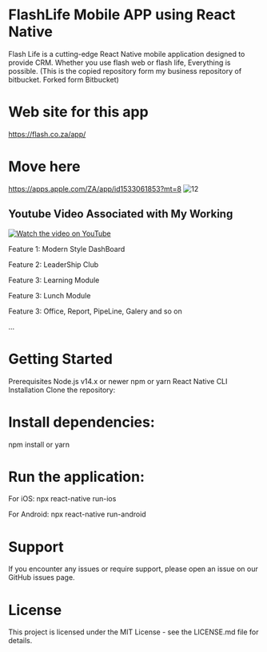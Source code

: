 # FlashLife Mobile APP using React Native

Flash Life is a cutting-edge React Native mobile application designed to provide CRM. Whether you use flash web or flash life, Everything is possible.
(This is the copied repository form my business repository of bitbucket. Forked form Bitbucket)

# Web site for this app
https://flash.co.za/app/

# Move here 
https://apps.apple.com/ZA/app/id1533061853?mt=8
![12](https://github.com/stuartgregorysharpe/ReactNative.MobileApp-FlashLife/assets/137684294/9d5b2a71-ec15-4a6a-982f-ecbf44010dbf)



## Youtube Video Associated with My Working

[![Watch the video on YouTube](https://img.youtube.com/vi/MZm7sG6c3I8/maxresdefault.jpg)](https://youtu.be/MZm7sG6c3I8)



Feature 1: Modern Style DashBoard

Feature 2: LeaderShip Club

Feature 3: Learning Module

Feature 3: Lunch Module

Feature 3: Office, Report, PipeLine, Galery and so on

...
# Getting Started

Prerequisites
Node.js v14.x or newer
npm or yarn
React Native CLI
Installation
Clone the repository:

# Install dependencies:
npm install or yarn

# Run the application:

For iOS:
npx react-native run-ios

For Android:
npx react-native run-android

# Support
If you encounter any issues or require support, please open an issue on our GitHub issues page.

# License
This project is licensed under the MIT License - see the LICENSE.md file for details.
